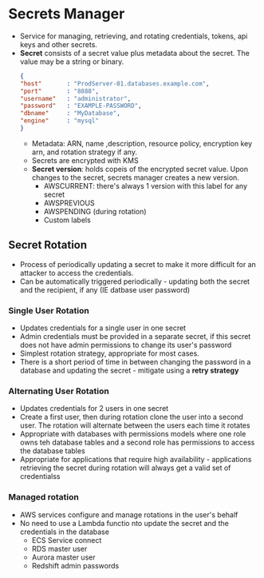# Secrets Manager
* Service for managing, retrieving, and rotating credentials, tokens, api keys and other secrets.
* **Secret** consists of a secret value plus metadata about the secret. The value may be a string or binary.
    ```json
    {
    "host"       : "ProdServer-01.databases.example.com",
    "port"       : "8888",
    "username"   : "administrator",
    "password"   : "EXAMPLE-PASSWORD",
    "dbname"     : "MyDatabase",
    "engine"     : "mysql"
    }  
    ```
  * Metadata: ARN, name ,description, resource policy, encryption key arn, and rotation strategy if any.
  * Secrets are encrypted with KMS
  * **Secret version**: holds copeis of the encrypted secret value. Upon changes to the secret, secrets manager creates a new version.
    * AWSCURRENT: there's always 1 version with this label for any secret
    * AWSPREVIOUS
    * AWSPENDING (during rotation)
    * Custom labels

## Secret Rotation
* Process of periodically updating a secret to make it more difficult for an attacker to access the credentials.
* Can be automatically triggered periodically - updating both the secret and the recipient, if any (IE datbase user password)

### Single User Rotation
* Updates credentials for a single user in one secret
* Admin credentials must be provided in a separate secret, if this secret does not have admin permissions to change its user's password
* Simplest rotation strategy, appropriate for most cases.
* There is a short period of time in between changing the password in a database and updating the secret - mitigate using a **retry strategy**
  
### Alternating User Rotation
* Updates credentials for 2 users in one secret
* Create a first user, then during rotation clone the user into a second user. The rotation will alternate between the users each time it rotates
* Appropriate with databases with permissions models where one role owns teh database tables and a second role has permissions to access the database tables
* Appropriate for applications that require high availability - applications retrieving the secret during rotation will always get a valid set of credentialss

### Managed rotation
* AWS services configure and manage rotations in the user's behalf
* No need to use a Lambda functio nto update the secret and the credentials in the database
  * ECS Service connect
  * RDS master user
  * Aurora master user
  * Redshift admin passwords